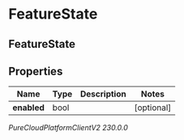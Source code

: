 # FeatureState

## FeatureState

## Properties

|Name | Type | Description | Notes|
|------------ | ------------- | ------------- | -------------|
| **enabled** | bool |  | [optional] |



_PureCloudPlatformClientV2 230.0.0_
